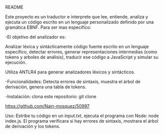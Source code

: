 README

Este proyecto es un traductor e interprete que lee, entiende, analiza y ejecuta un código escrito en un lenguaje personalizado definido por una gramática EBNF. Para ser mas especifico:

-El objetivo del analizador es: 

Analizar léxica y sintácticamente código fuente escrito en un lenguaje especifico, detectar errores, generar representaciones intermedias (como tokens y arboles de análisis), traducir ese código a JavaScript y simular su ejecución.

Utiliza ANTLR4 para generar analizadores léxicos y sintácticos.

-Funcionalidades: Detecta errores de sintaxis, muestra el árbol de derivación, genera una tabla de tokens.

-Instalación: clona este repositorio: git clone
 
https://github.com/Nain-mosquez/50997

Uso: Estribe tu código en un input.txt, ejecuta el programa con Node: node index.js. El programa verificara si hay errores de sintaxis, mostrara el árbol de derivación y los tokens.  

